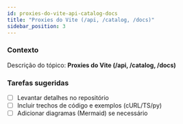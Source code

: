```yaml
---
id: proxies-do-vite-api-catalog-docs
title: "Proxies do Vite (/api, /catalog, /docs)"
sidebar_position: 3
---
```


<!-- Conteúdo inicial (stub). Preencha com detalhes do projeto. -->

### Contexto
Descrição do tópico: **Proxies do Vite (/api, /catalog, /docs)**

### Tarefas sugeridas
- [ ] Levantar detalhes no repositório
- [ ] Incluir trechos de código e exemplos (cURL/TS/py)
- [ ] Adicionar diagramas (Mermaid) se necessário